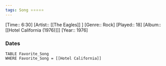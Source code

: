 ```yaml
---
tags: Song ⭐⭐⭐⭐⭐ 
---
```

[Time:: 6:30]
[Artist:: [[The Eagles]] ]
[Genre:: Rock]
[Played:: 18]
[Album:: [[Hotel California (1976)]]]
[Year:: 1976]
### Dates
````dataview
TABLE Favorite_Song
WHERE Favorite_Song = [[Hotel California]]
````